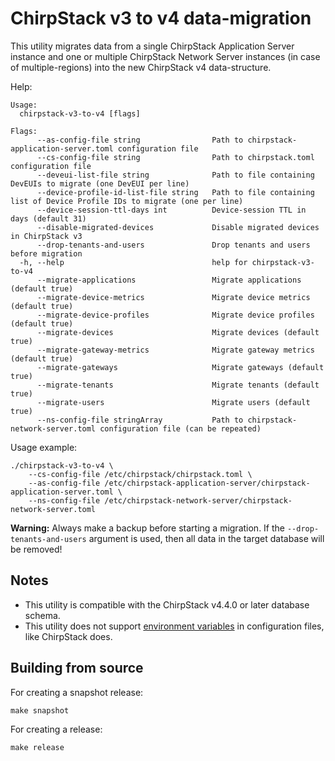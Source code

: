 # ChirpStack v3 to v4 data-migration

This utility migrates data from a single ChirpStack Application Server instance
and one or multiple ChirpStack Network Server instances (in case of multiple-regions)
into the new ChirpStack v4 data-structure.

Help:

```
Usage:
  chirpstack-v3-to-v4 [flags]

Flags:
      --as-config-file string                Path to chirpstack-application-server.toml configuration file
      --cs-config-file string                Path to chirpstack.toml configuration file
      --deveui-list-file string              Path to file containing DevEUIs to migrate (one DevEUI per line)
      --device-profile-id-list-file string   Path to file containing list of Device Profile IDs to migrate (one per line)
      --device-session-ttl-days int          Device-session TTL in days (default 31)
      --disable-migrated-devices             Disable migrated devices in ChirpStack v3
      --drop-tenants-and-users               Drop tenants and users before migration
  -h, --help                                 help for chirpstack-v3-to-v4
      --migrate-applications                 Migrate applications (default true)
      --migrate-device-metrics               Migrate device metrics (default true)
      --migrate-device-profiles              Migrate device profiles (default true)
      --migrate-devices                      Migrate devices (default true)
      --migrate-gateway-metrics              Migrate gateway metrics (default true)
      --migrate-gateways                     Migrate gateways (default true)
      --migrate-tenants                      Migrate tenants (default true)
      --migrate-users                        Migrate users (default true)
      --ns-config-file stringArray           Path to chirpstack-network-server.toml configuration file (can be repeated)
```

Usage example:

```
./chirpstack-v3-to-v4 \
	--cs-config-file /etc/chirpstack/chirpstack.toml \
	--as-config-file /etc/chirpstack-application-server/chirpstack-application-server.toml \
	--ns-config-file /etc/chirpstack-network-server/chirpstack-network-server.toml
```

**Warning:** Always make a backup before starting a migration. If the
`--drop-tenants-and-users` argument is used, then all data in the target
database will be removed!

## Notes

* This utility is compatible with the ChirpStack v4.4.0 or later database schema.
* This utility does not support [environment variables](https://www.chirpstack.io/docs/chirpstack/configuration.html#environment-variables) in configuration files, like ChirpStack does.

## Building from source

For creating a snapshot release:

```
make snapshot
```

For creating a release:

```
make release
```
